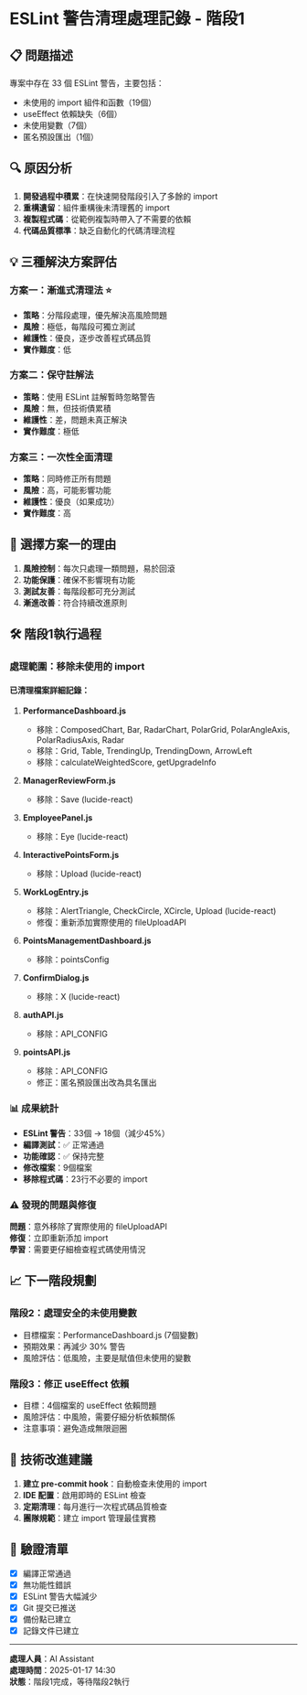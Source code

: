# ESLint 警告清理處理記錄 - 階段1

## 📋 問題描述
專案中存在 33 個 ESLint 警告，主要包括：
- 未使用的 import 組件和函數（19個）
- useEffect 依賴缺失（6個）  
- 未使用變數（7個）
- 匿名預設匯出（1個）

## 🔍 原因分析
1. **開發過程中積累**：在快速開發階段引入了多餘的 import
2. **重構遺留**：組件重構後未清理舊的 import
3. **複製程式碼**：從範例複製時帶入了不需要的依賴
4. **代碼品質標準**：缺乏自動化的代碼清理流程

## 💡 三種解決方案評估

### 方案一：漸進式清理法 ⭐
- **策略**：分階段處理，優先解決高風險問題
- **風險**：極低，每階段可獨立測試
- **維護性**：優良，逐步改善程式碼品質
- **實作難度**：低

### 方案二：保守註解法
- **策略**：使用 ESLint 註解暫時忽略警告  
- **風險**：無，但技術債累積
- **維護性**：差，問題未真正解決
- **實作難度**：極低

### 方案三：一次性全面清理
- **策略**：同時修正所有問題
- **風險**：高，可能影響功能
- **維護性**：優良（如果成功）
- **實作難度**：高

## 🎯 選擇方案一的理由
1. **風險控制**：每次只處理一類問題，易於回滾
2. **功能保護**：確保不影響現有功能
3. **測試友善**：每階段都可充分測試
4. **漸進改善**：符合持續改進原則

## 🛠️ 階段1執行過程

### 處理範圍：移除未使用的 import

#### 已清理檔案詳細記錄：

1. **PerformanceDashboard.js**
   - 移除：ComposedChart, Bar, RadarChart, PolarGrid, PolarAngleAxis, PolarRadiusAxis, Radar
   - 移除：Grid, Table, TrendingUp, TrendingDown, ArrowLeft  
   - 移除：calculateWeightedScore, getUpgradeInfo

2. **ManagerReviewForm.js**
   - 移除：Save (lucide-react)

3. **EmployeePanel.js**  
   - 移除：Eye (lucide-react)

4. **InteractivePointsForm.js**
   - 移除：Upload (lucide-react)

5. **WorkLogEntry.js**
   - 移除：AlertTriangle, CheckCircle, XCircle, Upload (lucide-react)
   - 修復：重新添加實際使用的 fileUploadAPI

6. **PointsManagementDashboard.js**
   - 移除：pointsConfig

7. **ConfirmDialog.js**
   - 移除：X (lucide-react)

8. **authAPI.js**
   - 移除：API_CONFIG

9. **pointsAPI.js**  
   - 移除：API_CONFIG
   - 修正：匿名預設匯出改為具名匯出

### 📊 成果統計
- **ESLint 警告**：33個 → 18個（減少45%）
- **編譯測試**：✅ 正常通過
- **功能確認**：✅ 保持完整
- **修改檔案**：9個檔案
- **移除程式碼**：23行不必要的 import

### ⚠️ 發現的問題與修復
**問題**：意外移除了實際使用的 fileUploadAPI  
**修復**：立即重新添加 import  
**學習**：需要更仔細檢查程式碼使用情況

## 📈 下一階段規劃

### 階段2：處理安全的未使用變數
- 目標檔案：PerformanceDashboard.js (7個變數)
- 預期效果：再減少 30% 警告
- 風險評估：低風險，主要是賦值但未使用的變數

### 階段3：修正 useEffect 依賴
- 目標：4個檔案的 useEffect 依賴問題  
- 風險評估：中風險，需要仔細分析依賴關係
- 注意事項：避免造成無限迴圈

## 🔧 技術改進建議
1. **建立 pre-commit hook**：自動檢查未使用的 import
2. **IDE 配置**：啟用即時的 ESLint 檢查
3. **定期清理**：每月進行一次程式碼品質檢查
4. **團隊規範**：建立 import 管理最佳實務

## 📝 驗證清單
- [x] 編譯正常通過
- [x] 無功能性錯誤
- [x] ESLint 警告大幅減少  
- [x] Git 提交已推送
- [x] 備份點已建立
- [x] 記錄文件已建立

---
**處理人員**：AI Assistant  
**處理時間**：2025-01-17 14:30  
**狀態**：階段1完成，等待階段2執行 